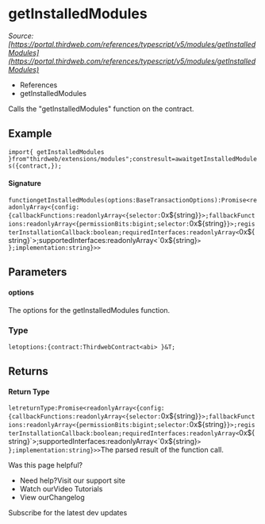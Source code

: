 # getInstalledModules

*Source: [https://portal.thirdweb.com/references/typescript/v5/modules/getInstalledModules](https://portal.thirdweb.com/references/typescript/v5/modules/getInstalledModules)*

* References
* getInstalledModules

Calls the "getInstalledModules" function on the contract.

## Example

`import{ getInstalledModules }from"thirdweb/extensions/modules";constresult=awaitgetInstalledModules({contract,});`
#### Signature

`functiongetInstalledModules(options:BaseTransactionOptions):Promise<readonlyArray<{config:{callbackFunctions:readonlyArray<{selector:`0x${string}`}>;fallbackFunctions:readonlyArray<{permissionBits:bigint;selector:`0x${string}`}>;registerInstallationCallback:boolean;requiredInterfaces:readonlyArray<`0x${string}`>;supportedInterfaces:readonlyArray<`0x${string}`> };implementation:string}>>`
## Parameters

#### options

The options for the getInstalledModules function.

### Type

`letoptions:{contract:ThirdwebContract<abi> }&T;`
## Returns

#### Return Type

`letreturnType:Promise<readonlyArray<{config:{callbackFunctions:readonlyArray<{selector:`0x${string}`}>;fallbackFunctions:readonlyArray<{permissionBits:bigint;selector:`0x${string}`}>;registerInstallationCallback:boolean;requiredInterfaces:readonlyArray<`0x${string}`>;supportedInterfaces:readonlyArray<`0x${string}`> };implementation:string}>>`The parsed result of the function call.

Was this page helpful?

* Need help?Visit our support site
* Watch ourVideo Tutorials
* View ourChangelog

Subscribe for the latest dev updates


